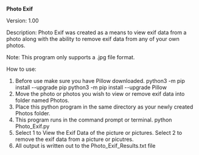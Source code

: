 
**Photo Exif** 

Version: 1.00

Description: Photo Exif was created as a means to view exif data from a photo 
along with the ability to remove exif data from any of your own photos. 

Note: This program only supports a .jpg file format.

How to use:

1. Before use make sure you have Pillow downloaded. 
   python3 -m pip install --upgrade pip
   python3 -m pip install --upgrade Pillow
2. Move the photo or photos you wish to view or remove exif data into folder named Photos.
3. Place this python program in the same directory as your newly created Photos folder. 
4. This program runs in the command prompt or terminal.
   python Photo_Exif.py
5. Select 1 to View the Exif Data of the picture or pictures. Select 2 to remove the exif data from a picture or picutres. 
6. All output is written out to the Photo_Exif_Results.txt file